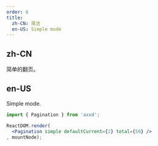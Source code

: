 ```yaml
---
order: 6
title:
  zh-CN: 简洁
  en-US: Simple mode
---
```


## zh-CN

简单的翻页。

## en-US

Simple mode.

````jsx
import { Pagination } from 'axxd';

ReactDOM.render(
  <Pagination simple defaultCurrent={2} total={50} />
, mountNode);
````
